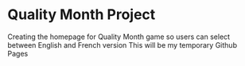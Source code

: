 # Quality Month Project
Creating the homepage for Quality Month game so users can select between English and French version
This will be my temporary Github Pages
